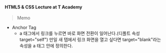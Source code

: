 #### HTML5 & CSS Lecture at T Academy

> Memo

- Anchor Tag
  - a 태그에서 링크를 누르면 바로 화면 전환이 일어난다.(디폴트 속성 target="self") 만일 새 탭에서 링크 화면을 열고 싶다면 target="blank"라는 속성을 a 태그 안에 정의한다.